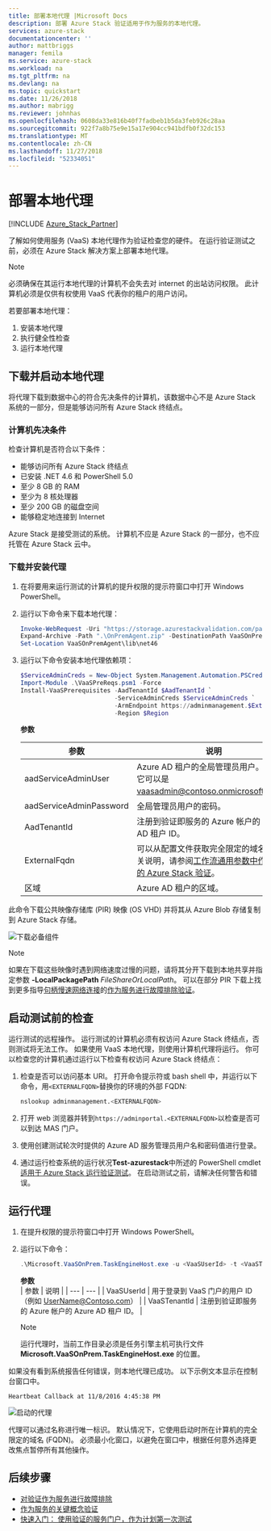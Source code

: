 ```yaml
---
title: 部署本地代理 |Microsoft Docs
description: 部署 Azure Stack 验证适用于作为服务的本地代理。
services: azure-stack
documentationcenter: ''
author: mattbriggs
manager: femila
ms.service: azure-stack
ms.workload: na
ms.tgt_pltfrm: na
ms.devlang: na
ms.topic: quickstart
ms.date: 11/26/2018
ms.author: mabrigg
ms.reviewer: johnhas
ms.openlocfilehash: 0608da33e816b40f7fadbeb1b5da3feb926c28aa
ms.sourcegitcommit: 922f7a8b75e9e15a17e904cc941bdfb0f32dc153
ms.translationtype: MT
ms.contentlocale: zh-CN
ms.lasthandoff: 11/27/2018
ms.locfileid: "52334051"
---
```

# <a name="deploy-the-local-agent"></a>部署本地代理

[!INCLUDE [Azure_Stack_Partner](./includes/azure-stack-partner-appliesto.md)]

了解如何使用服务 (VaaS) 本地代理作为验证检查您的硬件。 在运行验证测试之前，必须在 Azure Stack 解决方案上部署本地代理。

> [!Note]  
> 必须确保在其运行本地代理的计算机不会失去对 internet 的出站访问权限。 此计算机必须是仅供有权使用 VaaS 代表你的租户的用户访问。

若要部署本地代理：

1. 安装本地代理
2. 执行健全性检查
3. 运行本地代理

## <a name="download-and-start-the-local-agent"></a>下载并启动本地代理

将代理下载到数据中心的符合先决条件的计算机，该数据中心不是 Azure Stack 系统的一部分，但是能够访问所有 Azure Stack 终结点。

### <a name="machine-prerequisites"></a>计算机先决条件

检查计算机是否符合以下条件：

- 能够访问所有 Azure Stack 终结点
- 已安装 .NET 4.6 和 PowerShell 5.0
- 至少 8 GB 的 RAM
- 至少为 8 核处理器
- 至少 200 GB 的磁盘空间
- 能够稳定地连接到 Internet

Azure Stack 是接受测试的系统。 计算机不应是 Azure Stack 的一部分，也不应托管在 Azure Stack 云中。

### <a name="download-and-install-the-agent"></a>下载并安装代理

1. 在将要用来运行测试的计算机的提升权限的提示符窗口中打开 Windows PowerShell。
2. 运行以下命令来下载本地代理：

    ```PowerShell
    Invoke-WebRequest -Uri "https://storage.azurestackvalidation.com/packages/Microsoft.VaaSOnPrem.TaskEngineHost.latest.nupkg" -outfile "OnPremAgent.zip"
    Expand-Archive -Path ".\OnPremAgent.zip" -DestinationPath VaaSOnPremAgent -Force
    Set-Location VaaSOnPremAgent\lib\net46
    ```

3. 运行以下命令安装本地代理依赖项：

    ```PowerShell
    $ServiceAdminCreds = New-Object System.Management.Automation.PSCredential "<aadServiceAdminUser>", (ConvertTo-SecureString "<aadServiceAdminPassword>" -AsPlainText -Force)
    Import-Module .\VaaSPreReqs.psm1 -Force
    Install-VaaSPrerequisites -AadTenantId $AadTenantId `
                              -ServiceAdminCreds $ServiceAdminCreds `
                              -ArmEndpoint https://adminmanagement.$ExternalFqdn `
                              -Region $Region
    ```

    **参数**

    | 参数 | 说明 |
    | --- | --- |
    | aadServiceAdminUser | Azure AD 租户的全局管理员用户。 例如，它可以是 vaasadmin@contoso.onmicrosoft.com。 |
    | aadServiceAdminPassword | 全局管理员用户的密码。 |
    | AadTenantId | 注册到验证即服务的 Azure 帐户的 Azure AD 租户 ID。 |
    | ExternalFqdn | 可以从配置文件获取完全限定的域名。 有关说明，请参阅[工作流通用参数中作为服务的 Azure Stack 验证](azure-stack-vaas-parameters.md)。 |
    | 区域 | Azure AD 租户的区域。 |

此命令下载公共映像存储库 (PIR) 映像 (OS VHD) 并将其从 Azure Blob 存储复制到 Azure Stack 存储。

![下载必备组件](media/installingprereqs.png)

> [!Note]
> 如果在下载这些映像时遇到网络速度过慢的问题，请将其分开下载到本地共享并指定参数 **-LocalPackagePath** *FileShareOrLocalPath*。 可以在部分 PIR 下载上找到更多指导[句柄慢速网络连接](azure-stack-vaas-troubleshoot.md#handle-slow-network-connectivity)的[作为服务进行故障排除验证](azure-stack-vaas-troubleshoot.md)。

## <a name="checks-before-starting-the-tests"></a>启动测试前的检查

运行测试的远程操作。 运行测试的计算机必须有权访问 Azure Stack 终结点，否则测试将无法工作。 如果使用 VaaS 本地代理，则使用计算机代理将运行。 你可以检查您的计算机通过运行以下检查有权访问 Azure Stack 终结点：

1. 检查是否可以访问基本 URI。 打开命令提示符或 bash shell 中，并运行以下命令，用`<EXTERNALFQDN>`替换你的环境的外部 FQDN:

    ```bash
    nslookup adminmanagement.<EXTERNALFQDN>
    ```

2. 打开 web 浏览器并转到`https://adminportal.<EXTERNALFQDN>`以检查是否可以到达 MAS 门户。

3. 使用创建测试轮次时提供的 Azure AD 服务管理员用户名和密码值进行登录。

4. 通过运行检查系统的运行状况**Test-azurestack**中所述的 PowerShell cmdlet[适用于 Azure Stack 运行验证测试](https://docs.microsoft.com/azure/azure-stack/azure-stack-diagnostic-test)。 在启动测试之前，请解决任何警告和错误。

## <a name="run-the-agent"></a>运行代理

1. 在提升权限的提示符窗口中打开 Windows PowerShell。

2. 运行以下命令：

    ````PowerShell
    .\Microsoft.VaaSOnPrem.TaskEngineHost.exe -u <VaaSUserId> -t <VaaSTenantId>
    ````

      **参数**  
    | 参数 | 说明 |
    | --- | --- |
    | VaaSUserId | 用于登录到 VaaS 门户的用户 ID（例如 UserName@Contoso.com） |
    | VaaSTenantId | 注册到验证即服务的 Azure 帐户的 Azure AD 租户 ID。 |

    > [!Note]  
    > 运行代理时，当前工作目录必须是任务引擎主机可执行文件 **Microsoft.VaaSOnPrem.TaskEngineHost.exe** 的位置。

如果没有看到系统报告任何错误，则本地代理已成功。 以下示例文本显示在控制台窗口中。

`Heartbeat Callback at 11/8/2016 4:45:38 PM`

![启动的代理](media/startedagent.png)

代理可以通过名称进行唯一标识。 默认情况下，它使用启动时所在计算机的完全限定的域名 (FQDN)。 必须最小化窗口，以避免在窗口中，根据任何意外选择更改焦点暂停所有其他操作。

## <a name="next-steps"></a>后续步骤

- [对验证作为服务进行故障排除](azure-stack-vaas-troubleshoot.md)
- [作为服务的关键概念验证](azure-stack-vaas-key-concepts.md)
- [快速入门： 使用验证的服务门户，作为计划第一次测试](azure-stack-vaas-schedule-test-pass.md)